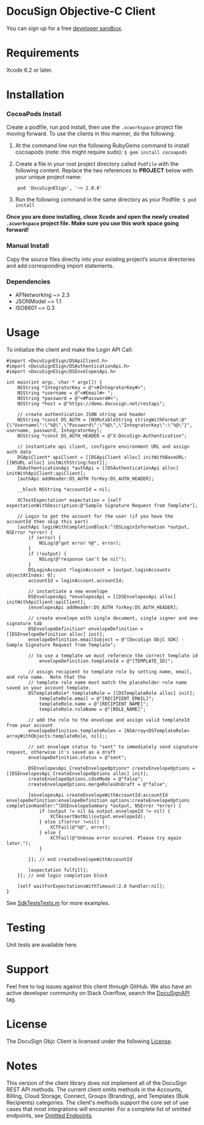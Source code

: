 # DocuSign Objective-C Client

You can sign up for a free [developer sandbox](https://www.docusign.com/developer-center).

Requirements
============

Xcode 6.2 or later.  

Installation
============

### CocoaPods Install

Create a podfile, run pod install, then use the `.xcworkspace` project file moving forward. To use the clients in this manner, do the following:

   1. At the command line run the following RubyGems command to install cocoapods (note: this might require sudo):
   `$ gem install cocoapods`

   2. Create a file in your root project directory called `Podfile` with the following content.  Replace the two references to **PROJECT** below with your unique project name:
   
```
	pod 'DocuSignESign', '~> 2.0.0'
```	

   3. Run the following command in the same directory as your Podfile:
`$ pod install`

**Once you are done installing, close Xcode and open the newly created `.xcworkspace` project file. Make sure you use this work space going forward!**

### Manual Install

Copy the source files directly into your existing project’s source directories and add corresponding import statements.

### Dependencies 

 - AFNetworking ~> 2.3
 - JSONModel ~> 1.1
 - ISO8601 ~> 0.3

Usage
=====

To initialize the client and make the Login API Call:

```objc
#import <DocuSignESign/DSApiClient.h>
#import <DocuSignESign/DSAuthenticationApi.h>
#import <DocuSignESign/DSEnvelopesApi.h>

int main(int argc, char * argv[]) {
    NSString *IntegratorKey = @"<#IntegratorKey#>";
    NSString *username = @"<#Email#> ";
    NSString *password = @"<#Password#>";
    NSString *host = @"https://demo.docusign.net/restapi";
    
    // create authentication JSON string and header
    NSString *const DS_AUTH = [NSMutableString stringWithFormat:@"{\"Username\":\"%@\",\"Password\":\"%@\",\"IntegratorKey\":\"%@\"}", username, password, IntegratorKey];
    NSString *const DS_AUTH_HEADER = @"X-DocuSign-Authentication";
    
    // instantiate api client, configure environment URL and assign auth data
    DSApiClient* apiClient = [[DSApiClient alloc] initWithBaseURL:[[NSURL alloc] initWithString:host]];
    DSAuthenticationApi *authApi = [[DSAuthenticationApi alloc] initWithApiClient:apiClient];
    [authApi addHeader:DS_AUTH forKey:DS_AUTH_HEADER];
    
    __block NSString *accountId = nil;
    
    XCTestExpectation* expectation = [self expectationWithDescription:@"Sample Signature Request from Template"];

    // Login to get the account for the user (if you have the accountId then skip this part)
    [authApi loginWithCompletionBlock:^(DSLoginInformation *output, NSError *error) {
        if (error) {
            NSLog(@"got error %@", error);
        }
        if (!output) {
            NSLog(@"response can't be nil");
        }
        DSLoginAccount *loginAccount = [output.loginAccounts objectAtIndex: 0];
        accountId = loginAccount.accountId;
        
        // instantiate a new envelope
        DSEnvelopesApi *envelopesApi = [[DSEnvelopesApi alloc] initWithApiClient:apiClient];
        [envelopesApi addHeader:DS_AUTH forKey:DS_AUTH_HEADER];
        
        // create envelope with single document, single signer and one signature tab
        DSEnvelopeDefinition* envelopeDefinition = [[DSEnvelopeDefinition alloc] init];
        envelopeDefinition.emailSubject = @"[DocuSign ObjC SDK] - Sample Signature Request from Template";
        
        // to use a template we must reference the correct template id
            envelopeDefinition.templateId = @"[TEMPLATE_ID]";
        
        // assign recipient to template role by setting name, email, and role name.  Note that the
        // template role name must match the placeholder role name saved in your account template.
        DSTemplateRole* templateRole = [[DSTemplateRole alloc] init];
            templateRole.email = @"[RECIPIENT_EMAIL]";
            templateRole.name = @"[RECIPIENT_NAME]";
            templateRole.roleName = @"[ROLE_NAME]";
        
        // add the role to the envelope and assign valid templateId from your account
        envelopeDefinition.templateRoles = [NSArray<DSTemplateRole> arrayWithObjects:templateRole, nil];;
        
        // set envelope status to "sent" to immediately send signature request, otherwise it's saved as a draft
        envelopeDefinition.status = @"sent";
        
        DSEnvelopesApi_CreateEnvelopeOptions* createEnvelopeOptions = [[DSEnvelopesApi_CreateEnvelopeOptions alloc] init];
        createEnvelopeOptions.cdseMode = @"false";
        createEnvelopeOptions.mergeRolesOnDraft = @"false";
        
        [envelopesApi createEnvelopeWithAccountId:accountId envelopeDefinition:envelopeDefinition options:createEnvelopeOptions completionHandler:^(DSEnvelopeSummary *output, NSError *error) {
            if (output != nil && output.envelopeId != nil) {
                XCTAssertNotNil(output.envelopeId);
            } else if(error !=nil) {
                XCTFail(@"%@", error);
            } else {
                XCTFail(@"Unknow error occured. Please try again later.");
            }
            
        }]; // end createEnvelopeWithAccountId
        
        [expectation fulfill];
    }]; // end login completion block
    
    [self waitForExpectationsWithTimeout:2.0 handler:nil];
}
```

See [SdkTestsTests.m](https://github.com/docusign/docusign-objc-client/blob/master/test/SdkTests/SdkTestsTests/SdkTestsTests.m) for more examples.

Testing
=======

Unit tests are available here.  

Support
=======

Feel free to log issues against this client through GitHub.  We also have an active developer community on Stack Overflow, search the [DocuSignAPI](http://stackoverflow.com/questions/tagged/docusignapi) tag.

License
=======

The DocuSign Objc Client is licensed under the following [License](LICENSE).

Notes
=======

This version of the client library does not implement all of the DocuSign REST API methods. The current client omits methods in the Accounts, Billing, Cloud Storage, Connect, Groups (Branding), and Templates (Bulk Recipients) categories. The client's methods support the core set of use cases that most integrations will encounter. For a complete list of omitted endpoints, see [Omitted Endpoints](./omitted_endpoints.md).
